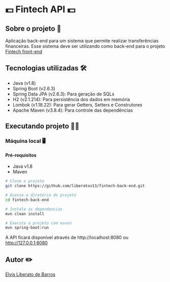 # :dollar: Fintech API :dollar:

## Sobre o projeto :scroll:
Aplicação back-end para um sistema que permite realizar transferências financeiras.
Esse sistema deve ser utilizando como back-end para o projeto [Fintech front-end](https://github.com/liberatov13/fintech-front-end)

## Tecnologias utilizadas :hammer_and_wrench:
- Java (v1.8)
- Spring Boot (v2.6.3)
- Spring Data JPA (v2.6.3): Para geração de SQLs
- H2 (v2.1.214): Para persistência dos dados em memória
- Lombok (v1.18.22): Para gerar Getters, Setters e Construtores
- Apache Maven (v3.8.4): Para controle das dependências

## Executando projeto 🧑‍💻

### Máquina local :desktop_computer:
#### Pré-requisitos
- Java v1.8
- Maven

```bash
# Clone o projeto
git clone https://github.com/liberatov13/fintech-back-end.git

# Acesse o diretório do projeto
cd fintech-back-end

# Instale as dependencias
mvn clean install

# Execute o projeto com maven
mvn spring-boot:run
```

A API ficará disponível através de http://localhost:8080 ou http://127.0.0.1:8080

## Autor :pencil2:
[Elvis Liberato de Barros](https://www.linkedin.com/in/elvisbarros/)

